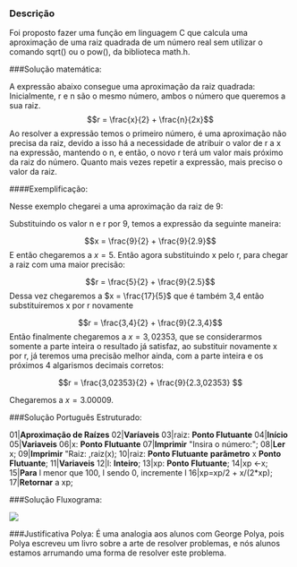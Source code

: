 ### Descrição

Foi proposto fazer uma função em linguagem C que calcula uma aproximação de uma raiz quadrada de um número real sem utilizar o comando sqrt() ou o pow(), da biblioteca math.h.

###Solução matemática:

<script type="text/javascript" src="https://cdn.mathjax.org/mathjax/latest/MathJax.js?con.."></script>

A expressão abaixo consegue uma aproximação da raiz quadrada:
Inicialmente, r e n são o mesmo número, ambos o número que queremos a sua raiz.
$$r = \frac{x}{2} + \frac{n}{2x}$$
Ao resolver a expressão temos o primeiro número, é uma aproximação não precisa da raiz, devido a isso há a necessidade de atribuir o valor de r a x na expressão, mantendo o n, e então, o novo r terá um valor mais próximo da raiz do número. Quanto mais vezes repetir a expressão, mais preciso o valor da raiz.

####Exemplificação:

Nesse exemplo chegarei a uma aproximação da raiz de 9:

Substituindo os valor n e r por 9, temos a expressão da seguinte maneira:

$$x = \frac{9}{2} + \frac{9}{2.9}$$
E então chegaremos a $x = 5$. Então agora substituindo x pelo r, para chegar a raiz com uma maior precisão:

$$r = \frac{5}{2} + \frac{9}{2.5}$$
Dessa vez chegaremos a $x = \frac{17}{5}$ que é também 3,4 então substituiremos x por r novamente

$$r = \frac{3,4}{2} + \frac{9}{2.3,4}$$
Então finalmente chegaremos a $x = 3,02353$, que se considerarmos somente a parte inteira o resultado já satisfaz, ao substituir novamente x por r, já teremos uma precisão melhor ainda, com a parte inteira e os próximos 4 algarismos decimais corretos:

$$r = \frac{3,02353}{2} + \frac{9}{2.3,02353} $$

Chegaremos a $x = 3.00009$.

###Solução Português Estruturado:

01|**Aproximação de Raízes**
02|**Varíaveis**
03|raiz: **Ponto Flutuante**
04|**Início**
05|**Variaveis**
06|x: **Ponto Flutuante**
07|**Imprimir** "Insira o número:";
08|**Ler** x;
09|**Imprimir** "Raiz: ,raiz(x);
10|raiz: **Ponto Flutuante** **parâmetro** x **Ponto Flutuante**;
11|**Variaveis**
12|l: **Inteiro**;
13|xp: **Ponto Flutuante**;
14|xp $\leftarrow$x;
15|**Para** l menor que 100, l sendo 0, incremente l
16|xp=xp/2 + x/(2*xp);
17|**Retornar** a xp;

###Solução Fluxograma:

![](http://oi63.tinypic.com/vzyj9j.jpg)

###Justificativa Polya:
É uma analogia aos alunos com George Polya, pois Polya escreveu um livro sobre a arte de resolver problemas, e nós alunos estamos arrumando uma forma de resolver este problema.

